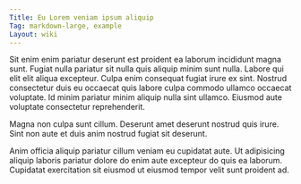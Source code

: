```yaml
---
Title: Eu Lorem veniam ipsum aliquip
Tag: markdown-large, example
Layout: wiki
---
```

Sit enim enim pariatur deserunt est proident ea laborum incididunt magna sunt. Fugiat nulla pariatur sit nulla quis aliquip minim sunt nulla. Labore qui elit elit aliqua excepteur. Culpa enim consequat fugiat irure ex sint. Nostrud consectetur duis eu occaecat quis labore culpa commodo ullamco occaecat voluptate. Id minim pariatur minim aliquip nulla sint ullamco. Eiusmod aute voluptate consectetur reprehenderit.

Magna non culpa sunt cillum. Deserunt amet deserunt nostrud quis irure. Sint non aute et duis anim nostrud fugiat sit deserunt.

Anim officia aliquip pariatur cillum veniam eu cupidatat aute. Ut adipisicing aliquip laboris pariatur dolore do enim aute excepteur do quis ea laborum. Cupidatat exercitation sit eiusmod ut eiusmod tempor velit sunt proident ad.